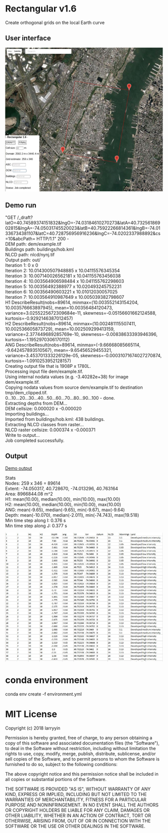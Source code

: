 # Rectangular v1.6
Create orthogonal grids on the local Earth curve

## User interface
![alt text](https://github.com/larryyin/rectangular/blob/master/demo/demo.JPG?raw=true "User interface")

## Demo run
"GET /_draft?latO=40.74589374151832&lngO=-74.03184610270273&latA=40.73256186902815&lngA=-74.05031745520023&latB=40.75922266814361&lngB=-74.01336734381107&latC=40.728756956916236&lngC=-74.0202337988892&cs=10&abcPath= HTTP/1.1" 200 -  
DEM path: dem/example.tif  
Buildings path: buildings/hob.kml  
NLCD path: nlcd/nynj.tif  
Output path: out/  
Iteration 1: 0 x 0  
Iteration 2: 10.014300507948885 x 10.04115576345354  
Iteration 3: 10.007140026562181 x 10.041155763456038  
Iteration 4: 10.003564906598484 x 10.041155762298603  
Iteration 5: 10.00356492388977 x 10.020493245752231  
Iteration 6: 10.00356490603221 x 10.01012030057025  
Iteration 7: 10.003564910987649 x 10.005039382798607  
H1 DescribeResult(nobs=89614, minmax=(10.003552143154204, 10.003576663897945), mean=10.00356484120473, variance=3.0255225672309684e-11, skewness=-0.05156601662124588, kurtosis=-0.9292146387012457)  
H2 DescribeResult(nobs=89614, minmax=(10.002481115507411, 10.002536605873729), mean=10.002509299413159, variance=2.377449689285769e-10, skewness=-0.00838633393946396, kurtosis=-1.1952970306170112)  
ANG DescribeResult(nobs=89614, minmax=(-9.66668085665114, -9.642457893510567), mean=-9.65456529455321, variance=3.453701333226129e-05, skewness=-0.00031071674027270874, kurtosis=-1.0910253952128157)  
Creating output file that is 1908P x 1780L.  
Processing input file dem/example.tif.  
Using internal nodata values (e.g. -3.40282e+38) for image dem/example.tif.  
Copying nodata values from source dem/example.tif to destination tmp/dem_clipped.tif.  
0...10...20...30...40...50...60...70...80...90...100 - done.  
Extracting depths from DEM...  
DEM cellsize: 0.000020 x -0.000020  
Importing buildings...  
Imported from buildings/hob.kml: 438 buildings.  
Extracting NLCD classes from raster...  
NLCD raster cellsize: 0.000374 x -0.000371  
Write to output...  
Job completed successfully.

## Output
[Demo output](https://github.com/larryyin/rectangular/tree/master/demo/output "demo output")  

Stats  
Nodes: 259 x 346 = 89614  
Extent: -74.050317, 40.728670, -74.013296, 40.763164  
Area: 8966844.08 m^2  
H1: mean(10.00), median(10.00), min(10.00), max(10.00)  
H2: mean(10.00), median(10.00), min(10.00), max(10.00)  
ANG: mean(-9.65), median(-9.65), min(-9.67), max(-9.64)  
Depth: mean(-10.070), median(-2.011), min(-74.743), max(19.518)  
Min time step along I: 0.376 s  
Min time step along J: 0.377 s  

![alt text](https://github.com/larryyin/rectangular/blob/master/demo/demo_output.JPG "Output demo")

# conda environment
conda env create -f environment.yml

# MIT License

Copyright (c) 2018 larryyin

Permission is hereby granted, free of charge, to any person obtaining a copy
of this software and associated documentation files (the "Software"), to deal
in the Software without restriction, including without limitation the rights
to use, copy, modify, merge, publish, distribute, sublicense, and/or sell
copies of the Software, and to permit persons to whom the Software is
furnished to do so, subject to the following conditions:

The above copyright notice and this permission notice shall be included in all
copies or substantial portions of the Software.

THE SOFTWARE IS PROVIDED "AS IS", WITHOUT WARRANTY OF ANY KIND, EXPRESS OR
IMPLIED, INCLUDING BUT NOT LIMITED TO THE WARRANTIES OF MERCHANTABILITY,
FITNESS FOR A PARTICULAR PURPOSE AND NONINFRINGEMENT. IN NO EVENT SHALL THE
AUTHORS OR COPYRIGHT HOLDERS BE LIABLE FOR ANY CLAIM, DAMAGES OR OTHER
LIABILITY, WHETHER IN AN ACTION OF CONTRACT, TORT OR OTHERWISE, ARISING FROM,
OUT OF OR IN CONNECTION WITH THE SOFTWARE OR THE USE OR OTHER DEALINGS IN THE
SOFTWARE.
